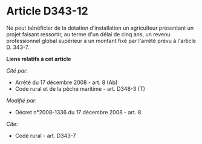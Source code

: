 # Article D343-12

Ne peut bénéficier de la dotation d'installation un agriculteur présentant un projet faisant ressortir, au terme d'un délai
de cinq ans, un revenu professionnel global supérieur à un montant fixé par l'arrêté prévu à l'article D. 343-7.

**Liens relatifs à cet article**

_Cité par_:

  - Arrêté du 17 décembre 2008 - art. 8 (Ab)
  - Code rural et de la pêche maritime - art. D348-3 (T)

_Modifié par_:

  - Décret n°2008-1336 du 17 décembre 2008 - art. 8

_Cite_:

  - Code rural - art. D343-7
